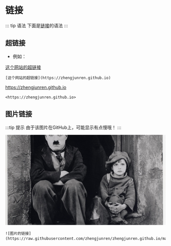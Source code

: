 # 链接

::: tip 语法
下面是[链接]()的语法
:::

## 超链接

+ 例如：

[这个网站的超链接](https://zhengjunren.github.io)

```
[这个网站的超链接](https://zhengjunren.github.io)
```

<https://zhengjunren.github.io>

```
<https://zhengjunren.github.io>
```

## 图片链接

:::tip 提示
由于该图片在GitHub上，可能显示有点慢哦！
:::

![图片的链接](https://raw.githubusercontent.com/zhengjunren/zhengjunren.github.io/master/test.jpg)

```
![图片的链接](https://raw.githubusercontent.com/zhengjunren/zhengjunren.github.io/master/test.jpg)
```
